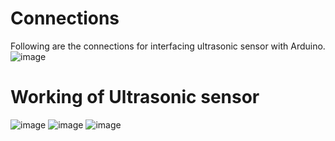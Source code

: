# Connections
Following are the connections for interfacing ultrasonic sensor with Arduino.
![image](https://user-images.githubusercontent.com/56167642/132463152-aac58765-c841-4f5c-9225-8f49f17a3f46.png)
# Working of Ultrasonic sensor
![image](https://user-images.githubusercontent.com/56167642/132463948-934dbe6a-2cab-4bb7-9b8d-0df8860d8be8.png)
![image](https://user-images.githubusercontent.com/56167642/132464019-94ea3526-b15a-43a6-89e3-5ebfc88ea181.png)
![image](https://user-images.githubusercontent.com/56167642/132464071-80900a37-8332-44dc-81eb-886e28cddb00.png)
